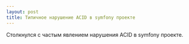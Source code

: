```yaml
---
layout: post
title: Типичное нарушение ACID в symfony проекте
---
```


Столкнулся с частым явлением нарушения ACID в symfony проекте.
